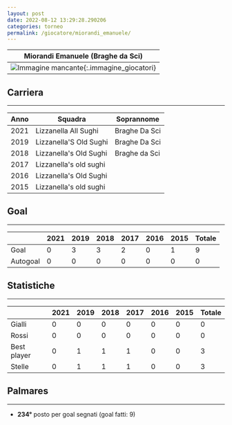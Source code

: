 ```yaml
---
layout: post
date: 2022-08-12 13:29:28.290206
categories: torneo
permalink: /giocatore/miorandi_emanuele/
---
```

<link rel='stylesheets' href='./../assets/giocatori.css'>

| Miorandi Emanuele (Braghe da Sci) |
|:-----:|
| ![Immagine mancante]('./../../assets/giocatori/miorandi_emanuele.png){:.immagine_giocatori} |


## Carriera
----

|Anno|Squadra|Soprannome|
|:---:|---|---|
|2021|Lizzanella All Sughi|Braghe Da Sci|
|2019|Lizzanella'S Old Sughi|Braghe Da Sci|
|2018|Lizzanella's Old Sughi|Braghe da Sci|
|2017|Lizzanella's old sughi||
|2016|Lizzanella's Old Sughi||
|2015|Lizzanella's old sughi||


## Goal
----

| |2021|2019|2018|2017|2016|2015| Totale |
|---|---|---|---|---|---|---|---|
|Goal|0|3|3|2|0|1|9|
|Autogoal|0|0|0|0|0|0|0|


## Statistiche
----

| |2021|2019|2018|2017|2016|2015| Totale |
|---|---|---|---|---|---|---|---|
|Gialli|0|0|0|0|0|0|0|
|Rossi|0|0|0|0|0|0|0|
|Best player|0|1|1|1|0|0|3|
|Stelle|0|1|1|1|0|0|3|


## Palmares
----

- **234°** posto per goal segnati (goal fatti: 9)
